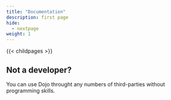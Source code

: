 ```yaml
---
title: "Documentation"
description: first page
hide:
  - nextpage
weight: 1
---
```


{{< childpages >}}
## Not a developer?

You can use Dojo throught any numbers of third-parties without programming skills.
